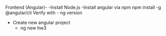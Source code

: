 Frontend (Angular)-
  -Install Node.js
  -Install angular via npm
    npm install -g @angular/cli
    Verify with - ng version
  - Create new angular project
    - ng new hw3